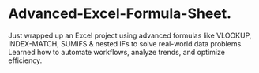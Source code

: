 # Advanced-Excel-Formula-Sheet.
Just wrapped up an Excel project using advanced formulas like VLOOKUP, INDEX-MATCH, SUMIFS &amp; nested IFs to solve real-world data problems. Learned how to automate workflows, analyze trends, and optimize efficiency. 
